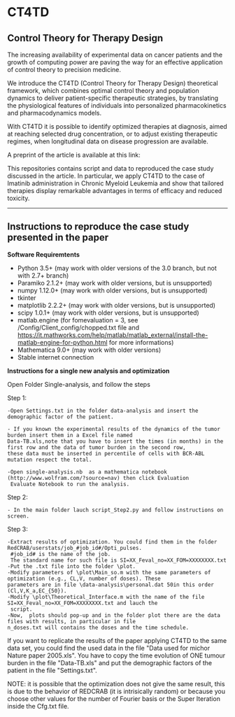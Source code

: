 # CT4TD
Control Theory for Therapy Design
----------------------------------

The increasing availability of experimental data on cancer patients and the growth of computing power are paving the way for an effective application of control theory to precision medicine.

We introduce the CT4TD (Control Theory for Therapy Design) theoretical framework, which combines optimal control theory and population dynamics to deliver patient-specific therapeutic strategies, by translating the physiological features of individuals into personalized pharmacokinetics and pharmacodynamics models. 

With CT4TD it is possible to identify optimized therapies at diagnosis, aimed at reaching selected drug concentration, or to adjust existing therapeutic regimes, when longitudinal data on disease progression are available.  

A preprint of the article is available at this link: 

This repositories contains script and data to reproduced the case study discussed in the article. 
In particular, we apply CT4TD to the case of Imatinib administration in Chronic Myeloid Leukemia and show that tailored therapies display remarkable advantages in terms of efficacy and reduced toxicity.

----------------------------------
Instructions to reproduce the case study presented in the paper
----------------------------------

**Software Requiremtents**

- Python 3.5+ (may work with older versions of the 3.0 branch, but not with 2.7+ branch)
- Paramiko 2.1.2+ (may work with older versions, but is unsupported)
- numpy 1.12.0+ (may work with older versions, but is unsupported)
- tkinter
- matplotlib 2.2.2+ (may work with older versions, but is unsupported)
- scipy 1.0.1+ (may work with older versions, but is unsupported)
-  matlab.engine (for fomevaluation = 3, see /Config/Client_config/chopped.txt file and https://it.mathworks.com/help/matlab/matlab_external/install-the-matlab-engine-for-python.html   for more informations)
- Mathematica 9.0+ (may work with older versions)
- Stable internet connection


**Instructions for a single new analysis and optimization** 

Open Folder Single-analysis, and follow the steps

Step 1:

	-Open Settings.txt in the folder data-analysis and insert the demographic factor of the patient.
	
	- If you known the experimental results of the dynamics of the tumor burden insert them in a Excel file named 
	Data-TB.xls,note that you have to insert the times (in months) in the first row and the data of tumor burden in the second row,
	these data must be inserted in percentile of cells with BCR-ABL mutation respect the total.
	  
	-Open single-analysis.nb  as a mathematica notebook (http://www.wolfram.com/?source=nav) then click Evaluation 
	 Evaluate Notebook to run the analysis.
Step 2:

	- In the main folder lauch script_Step2.py and follow instructions on screen.
Step 3:

	-Extract results of optimization. You could find them in the folder RedCRAB/userstats/job_#job_id#/Opti_pulses.
	 #job_id# is the name of the job.
	 The standard name for such file is SI=XX_Feval_no=XX_FOM=XXXXXXXX.txt
	-Put the .txt file into the folder \plot.
	-Modify parameters of \plot\Main_so.m with the same parameters of optimization (e.g., CL,V, number of doses). These     
	parameters are in file \data-analysis\personal.dat 50in this order (Cl,V,K_a,EC_{50}).
	-Modify \plot\Theoretical_Interface.m with the name of the file SI=XX_Feval_no=XX_FOM=XXXXXXXX.txt and lauch the 
	 script.
	-Now,  plots should pop-up and in the folder plot there are the data files with results, in particular in file  
	n_doses.txt will contains the doses and the time schedule.
	
	
	
	
	
If you want to replicate the results of the paper applying CT4TD to the same data set, you could find the used data in the file "Data used for michor Nature paper 2005.xls". You have to copy the time evolution of ONE  tumour burden in the file "Data-TB.xls" and put the demographic factors of the patient in the file "Settings.txt".

NOTE: it is possible that the optimization does not give the same result, this is due to the behavior of REDCRAB (it is intrisically random) or because you choose other values for the number of Fourier basis or the Super Iteration  inside the Cfg.txt file.
